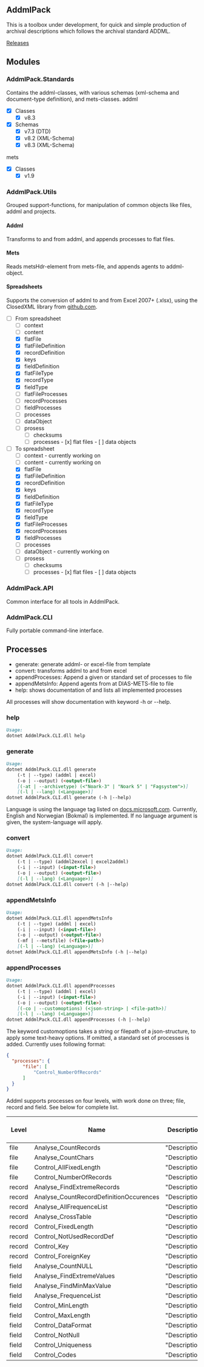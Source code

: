 ## AddmlPack
This is a toolbox under development, for quick and simple production of archival descriptions which follows the archival standard ADDML. 

[Releases](https://github.com/joergen-vs/addmlpack/releases)

## Modules

### AddmlPack.Standards
Contains the addml-classes, with various schemas (xml-schema and document-type definition), and mets-classes.
addml
- [x] Classes
    - [x] v8.3
- [x] Schemas
    - [x] v7.3 (DTD)
    - [x] v8.2 (XML-Schema)
    - [x] v8.3 (XML-Schema)

mets
- [x] Classes
    - [x] v1.9

### AddmlPack.Utils
Grouped support-functions, for manipulation of common objects like files, addml and projects.

#### Addml
Transforms to and from addml, and appends processes to flat files.

#### Mets
Reads metsHdr-element from mets-file, and appends agents to addml-object.

#### Spreadsheets
Supports the conversion of addml to and from Excel 2007+ (.xlsx), using the ClosedXML library from [github.com](https://github.com/ClosedXML/ClosedXML).
- [ ] From spreadsheet
    - [ ] context
    - [ ] content
    - [x] flatFile
    - [x] flatFileDefinition
    - [x] recordDefinition
    - [x] keys
    - [x] fieldDefinition
    - [x] flatFileType
    - [x] recordType
    - [x] fieldType
    - [ ] flatFileProcesses
    - [ ] recordProcesses
    - [ ] fieldProcesses
    - [ ] processes
    - [ ] dataObject
    - [ ] prosess
        - [ ] checksums
        - [ ] processes
              - [x] flat files
              - [ ] data objects
- [ ] To spreadsheet
    - [ ] context - currently working on
    - [ ] content - currently working on
    - [x] flatFile
    - [x] flatFileDefinition
    - [x] recordDefinition
    - [x] keys
    - [x] fieldDefinition
    - [x] flatFileType
    - [x] recordType
    - [x] fieldType
    - [x] flatFileProcesses
    - [x] recordProcesses
    - [x] fieldProcesses
    - [ ] processes
    - [ ] dataObject - currently working on
    - [ ] prosess
        - [ ] checksums
        - [ ] processes
              - [x] flat files
              - [ ] data objects

### AddmlPack.API
Common interface for all tools in AddmlPack.

### AddmlPack.CLI
Fully portable command-line interface.

## Processes
- generate: generate addml- or excel-file from template
- convert: transforms addml to and from excel
- appendProcesses: Append a given or standard set of processes to file
- appendMetsInfo: Append agents from at DIAS-METS-file to file
- help: shows documentation of and lists all implemented processes

All processes will show documentation with keyword -h or --help.

### help
```markdown
Usage:
dotnet AddmlPack.CLI.dll help
```

### generate
```markdown
Usage:
dotnet AddmlPack.CLI.dll generate
    (-t | --type) (addml | excel)
    (-o | --output) (<output-file>)
    [(-at | --archivetype) (<"Noark-3" | "Noark 5" | "Fagsystem">)]
    [(-l | --lang) (<Language>)]
dotnet AddmlPack.CLI.dll generate (-h |--help)
```
Language is using the language tag listed on [docs.microsoft.com](https://docs.microsoft.com/en-us/openspecs/windows_protocols/ms-lcid/a9eac961-e77d-41a6-90a5-ce1a8b0cdb9c). Currently, English and Norwegian (Bokmal) is implemented. If no language argument is given, the system-language will apply.

### convert
```markdown
Usage:
dotnet AddmlPack.CLI.dll convert
    (-t | --type) (addml2excel | excel2addml)
    (-i | --input) (<input-file>)
    (-o | --output) (<output-file>)
    [(-l | --lang) (<Language>)]
dotnet AddmlPack.CLI.dll convert (-h |--help)
```

### appendMetsInfo
```markdown
Usage:
dotnet AddmlPack.CLI.dll appendMetsInfo
    (-t | --type) (addml | excel)
    (-i | --input) (<input-file>)
    (-o | --output) (<output-file>)
    (-mf | --metsfile) (<file-path>)
    [(-l | --lang) (<Language>)]
dotnet AddmlPack.CLI.dll appendMetsInfo (-h |--help)
```

### appendProcesses
```markdown
Usage:
dotnet AddmlPack.CLI.dll appendProcesses
    (-t | --type) (addml | excel)
    (-i | --input) (<input-file>)
    (-o | --output) (<output-file>)
    [(-co | --customoptions) (<json-string> | <file-path>)]
    [(-l | --lang) (<Language>)]
dotnet AddmlPack.CLI.dll appendProcesses (-h |--help)
```
The keyword customoptions takes a string or filepath of a json-structure, to apply some text-heavy options. If omitted, a standard set of processes is added. Currently uses following format:

```json
{
  "processes": {
      "file": [
          "Control_NumberOfRecords"
      ]
  }
}
```
Addml supports processes on four levels, with work done on three; file, record and field. See below for complete list.

| Level | Name | Description | Part of standard set |
| ----------- | ----------- | ----------- | ----------- |
| file | Analyse_CountRecords | "Description" | Yes |
| file | Analyse_CountChars | "Description" | No |
| file | Control_AllFixedLength | "Description" | No |
| file | Control_NumberOfRecords | "Description" | Yes |
| record | Analyse_FindExtremeRecords | "Description" | No |
| record | Analyse_CountRecordDefinitionOccurences | "Description" | Yes |
| record | Analyse_AllFrequenceList | "Description" | No |
| record | Analyse_CrossTable | "Description" | No |
| record | Control_FixedLength | "Description" | Yes |
| record | Control_NotUsedRecordDef | "Description" | Yes |
| record | Control_Key | "Description" | Yes |
| record | Control_ForeignKey | "Description" | Yes |
| field | Analyse_CountNULL | "Description" | Yes |
| field | Analyse_FindExtremeValues | "Description" | Yes |
| field | Analyse_FindMinMaxValue | "Description" | Yes |
| field | Analyse_FrequenceList | "Description" | Yes |
| field | Control_MinLength | "Description" | Yes |
| field | Control_MaxLength | "Description" | Yes |
| field | Control_DataFormat | "Description" | Yes |
| field | Control_NotNull | "Description" | Yes |
| field | Control_Uniqueness | "Description" | Yes |
| field | Control_Codes | "Description" | Yes |

